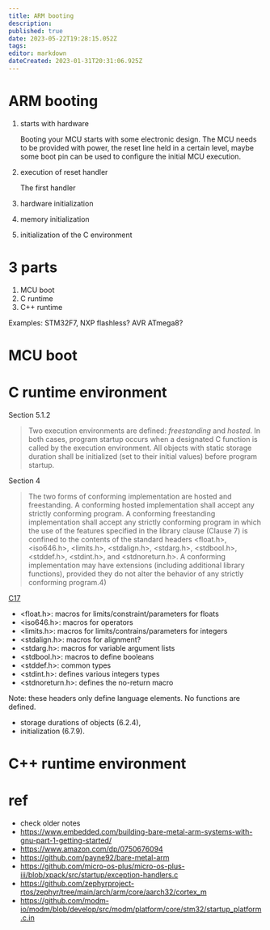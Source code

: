```yaml
---
title: ARM booting
description: 
published: true
date: 2023-05-22T19:28:15.052Z
tags: 
editor: markdown
dateCreated: 2023-01-31T20:31:06.925Z
---
```


# ARM booting

1. starts with hardware

	Booting your MCU starts with some electronic design. The MCU needs to be provided with power,
the reset line held in a certain level, maybe some boot pin can be used to configure the initial MCU execution.

1. execution of reset handler

	The first handler

1. hardware initialization
1. memory initialization
1. initialization of the C environment

# 3 parts

1. MCU boot
1. C runtime
1. C++ runtime

Examples: STM32F7, NXP flashless? AVR ATmega8?

# MCU boot



# C runtime environment

Section 5.1.2
> Two execution environments are defined: *freestanding* and *hosted*. In both cases, program startup occurs when a designated C function is called by the execution environment. All objects with static storage duration shall be initialized (set to their initial values) before program startup. 

Section 4
> The two forms of conforming implementation are hosted and freestanding. A conforming hosted implementation shall accept any strictly conforming program. A conforming freestanding implementation shall accept any strictly conforming program in which the use of the features specified in the library clause (Clause 7) is confined to the contents of the standard headers <float.h>, <iso646.h>, <limits.h>, <stdalign.h>, <stdarg.h>, <stdbool.h>, <stddef.h>, <stdint.h>, and <stdnoreturn.h>. A conforming implementation may have extensions (including additional library functions), provided they do not alter the behavior of any strictly conforming program.4)

[C17](https://www.open-std.org/jtc1/sc22/wg14/www/docs/n2310.pdf)

* <float.h>: macros for limits/constraint/parameters for floats
* <iso646.h>: macros for operators
* <limits.h>: macros for limits/contrains/parameters for integers
* <stdalign.h>: macros for alignment?
* <stdarg.h>: macros for variable argument lists
* <stdbool.h>: macros to define booleans
* <stddef.h>: common types
* <stdint.h>: defines various integers types
* <stdnoreturn.h>: defines the no-return macro

Note: these headers only define language elements. No functions are defined.

* storage durations of objects (6.2.4), 
* initialization (6.7.9).


# C++ runtime environment

# ref

* check older notes
* https://www.embedded.com/building-bare-metal-arm-systems-with-gnu-part-1-getting-started/
* https://www.amazon.com/dp/0750676094
* https://github.com/payne92/bare-metal-arm
* https://github.com/micro-os-plus/micro-os-plus-iii/blob/xpack/src/startup/exception-handlers.c
* https://github.com/zephyrproject-rtos/zephyr/tree/main/arch/arm/core/aarch32/cortex_m
* https://github.com/modm-io/modm/blob/develop/src/modm/platform/core/stm32/startup_platform.c.in